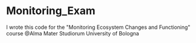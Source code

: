 # Monitoring_Exam
I wrote this code for the "Monitoring Ecosystem Changes and Functioning" course @Alma Mater Studiorum University of Bologna
